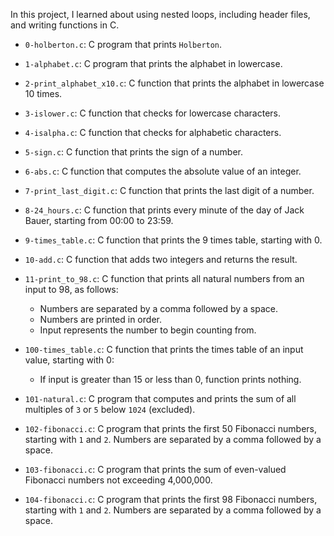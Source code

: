 In this project, I learned about using nested loops, including header files, and writing functions in C.

* `0-holberton.c`: C program that prints `Holberton`.
* `1-alphabet.c`: C program that prints the alphabet in lowercase.
* `2-print_alphabet_x10.c`: C function that prints the alphabet in lowercase 10 times.
* `3-islower.c`: C function that checks for lowercase characters.
* `4-isalpha.c`: C function that checks for alphabetic characters.
* `5-sign.c`: C function that prints the sign of a number.
* `6-abs.c`: C function that computes the absolute value of an integer.
* `7-print_last_digit.c`: C function that prints the last digit of a number.
* `8-24_hours.c`: C function that prints every minute of the day of Jack Bauer, starting from 00:00 to 23:59.
* `9-times_table.c`: C function that prints the 9 times table, starting with 0.
* `10-add.c`: C function that adds two integers and returns the result.
* `11-print_to_98.c`: C function that prints all natural numbers from an input to 98, as follows:
  * Numbers are separated by a comma followed by a space.
  * Numbers are printed in order.
  * Input represents the number to begin counting from.

* `100-times_table.c`: C function that prints the times table of an input value, starting with 0:
  * If input is greater than 15 or less than 0, function prints nothing.

* `101-natural.c`: C program that computes and prints the sum of all multiples of `3` or `5` below `1024` (excluded).
* `102-fibonacci.c`: C program that prints the first 50 Fibonacci numbers, starting with `1` and `2`. Numbers are separated by a comma followed by a space.
* `103-fibonacci.c`: C program that prints the sum of even-valued Fibonacci numbers not exceeding 4,000,000.
* `104-fibonacci.c`: C program that prints the first 98 Fibonacci numbers, starting with `1` and `2`. Numbers are separated by a comma followed by a space.
